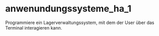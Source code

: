 # anwenundungssysteme_ha_1
Programmiere ein Lagerverwaltungssystem, mit dem der User über das Terminal interagieren kann.
